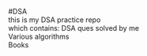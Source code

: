 #DSA  
this is my DSA practice repo  
which contains:
DSA ques solved by me  
Various algorithms  
Books  
